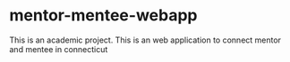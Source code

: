 # mentor-mentee-webapp
This is an academic project. This is an web application to connect mentor and mentee in connecticut
